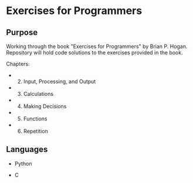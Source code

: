 # Exercises for Programmers

## Purpose
Working through the book "Exercises for Programmers" by Brian P. Hogan. 
Repository will hold code solutions to the exercises provided in the 
book.

Chapters:

- 2. Input, Processing, and Output

- 3. Calculations

- 4. Making Decisions

- 5. Functions

- 6. Repetition

## Languages

- Python

- C

